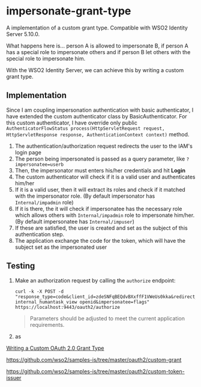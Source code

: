# impersonate-grant-type

A implementation of a custom grant type. Compatible with WSO2 Identity Server 5.10.0.

What happens here is... person A is allowed to impersonate B, if person A has a special role to impersonate others and if person B let others with the special role to impersonate him.

With the WSO2 Identity Server, we can achieve this by writing a custom grant type. 

## Implementation

Since I am coupling impersonation authentication with basic authenticator, I have extended the custom authenticator class by BasicAuthenticator. For this custom authenticator, I have override only public `AuthenticatorFlowStatus process(HttpServletRequest request, HttpServletResponse response, AuthenticationContext context)` method.

1. The authentication/authorization request redirects the user to the IAM's login page
2. The person being impersonated is passed as a query parameter, like `?impersonatee=userb`
3. Then, the impersonator must enters his/her credentials and hit **Login**
4. The custom authenticator will check if it is a valid user and authenticates him/her
5. If it is a valid user, then it will extract its roles and check if it matched with the impersonator role. (By default impersonator has `Internal/impadmin` role)
6. If it is there, the it will check if impersonatee has the necessary role which allows others with `Internal/impadmin` role to impersonate him/her. (By default impersonatee has `Internal/impuser`)
7. If these are satisfied, the user is created and set as the subject of this authentication step.
8. The application exchange the code for the token, which will have the subject set as the impersonated user

## Testing

1. Make an authorization request by calling the `authorize` endpoint:
   ```
   curl -k -X POST -d "response_type=code&client_id=zdeSNFqBEQdvBXxffF1VWeUs0kka&redirect_uri=https://localhost:9443/local/login&scope=internal_login internal_humantask_view openid&impersonatee=flags" https://localhost:9443/oauth2/authorize
   ```
    > Parameters should be adjusted to meet the current application requirements.   

2. as


[Writing a Custom OAuth 2.0 Grant Type](https://is.docs.wso2.com/en/5.11.0/learn/writing-a-custom-oauth-2.0-grant-type/#implementing-a-new-grant-type)

https://github.com/wso2/samples-is/tree/master/oauth2/custom-grant

https://github.com/wso2/samples-is/tree/master/oauth2/custom-token-issuer